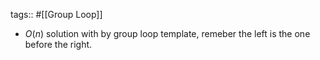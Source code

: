 tags:: #[[Group Loop]]

- $O(n)$ solution with by group loop template, remeber the left is the one before the right.